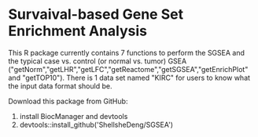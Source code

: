 # Survaival-based Gene Set Enrichment Analysis
This R package currently contains 7 functions to perform the SGSEA and the typical case vs. control (or normal vs. tumor) GSEA ("getNorm","getLHR","getLFC","getReactome","getSGSEA","getEnrichPlot" and "getTOP10"). There is 1 data set named "KIRC" for users to know what the input data format should be.

Download this package from GitHub: 
1. install BiocManager and devtools
2. devtools::install_github('ShellsheDeng/SGSEA')

